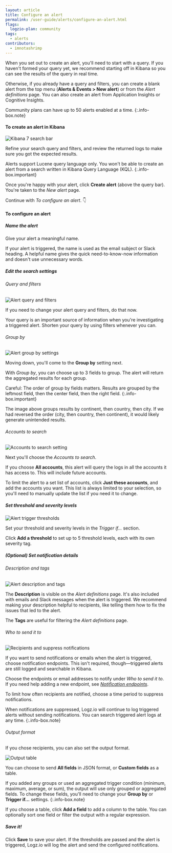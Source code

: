 ```yaml
---
layout: article
title: Configure an alert
permalink: /user-guide/alerts/configure-an-alert.html
flags:
  logzio-plan: community
tags:
  - alerts
contributors:
  - imnotashrimp
---
```


When you set out to create an alert,
you'll need to start with a query.
If you haven't formed your query yet,
we recommend starting off in Kibana
so you can see the results of the query in real time.

Otherwise, if you already have a query and filters,
you can create a blank alert
from the top menu (**Alerts & Events > New alert**)
or from the _Alert definitions_ page.
You can also create an alert
from Application Insights or Cognitive Insights.

Community plans can have up to 50 alerts enabled at a time.
{:.info-box.note}

#### To create an alert in Kibana

![Kibana 7 search bar]({{site.baseurl}}/images/kibana/kibana-7-search-bar.png)

Refine your search query and filters,
and review the returned logs
to make sure you got the expected results.

Alerts support Lucene query language only.
You won't be able to create an alert
from a search written in Kibana Query Language (KQL).
{:.info-box.important}

Once you're happy with your alert,
click **Create alert** (above the query bar).
You're taken to the _New alert_ page.

Continue with _To configure an alert_. 👇

#### To configure an alert

<div class="tasklist">

##### Name the alert

Give your alert a meaningful name.

If your alert is triggered,
the name is used as the email subject or Slack heading.
A helpful name gives the quick need-to-know-now information
and doesn't use unnecessary words.

##### Edit the search settings

###### Query and filters

![Alert query and filters]({{site.baseurl}}/images/alerts/query-and-filters.png)

If you need to change your alert query and filters,
do that now.

Your query is an important source of information
when you're investigating a triggered alert.
Shorten your query by using filters whenever you can.

###### Group by

![Alert group by settings]({{site.baseurl}}/images/alerts/alerts--group-by.png)

Moving down, you'll come to the **Group by** setting next.

With _Group by_, you can choose up to 3 fields to group.
The alert will return the aggregated results for each group.

Careful: The order of group by fields matters.
Results are grouped by
the leftmost field, then the center field, then the right field.
{:.info-box.important}

The image above groups results by continent, then country, then city.
If we had reversed the order (city, then country, then continent),
it would likely generate unintended results.

###### Accounts to search

![Accounts to search setting]({{site.baseurl}}/images/alerts/accounts-to-search.png)

Next you'll choose the _Accounts to search_.

If you choose **All accounts**,
this alert will query the logs in all the accounts it has access to.
This will include future accounts.

To limit the alert to a set list of accounts,
click **Just these accounts**,
and add the accounts you want.
This list is always limited to your selection,
so you'll need to manually update the list if you need it to change.

##### Set threshold and severity levels

![Alert trigger thresholds]({{site.baseurl}}/images/alerts/alerts--trigger-settings.png)

Set your threshold and severity levels in the _Trigger if..._ section.

Click **Add a threshold** to set up to 5 threshold levels,
each with its own severity tag.

##### _(Optional)_ Set notification details

###### Description and tags

![Alert description and tags]({{site.baseurl}}/images/alerts/description-and-tags.png)

The **Description** is visible on the _Alert definitions_ page.
It's also included with emails and Slack messages when the alert is triggered.
We recommend making your description helpful to recipients,
like telling them how to fix the issues that led to the alert.

The **Tags** are useful for filtering the _Alert definitions_ page.

###### Who to send it to

![Recipients and suppress notifications]({{site.baseurl}}/images/alerts/recipients-and-suppress.png)

If you want to send notifications or emails when the alert is triggered,
choose notification endpoints.
This isn't required, though—triggered alerts are still logged and searchable in Kibana.

Choose the endpoints or email addresses to notify under _Who to send it to_.
If you need help adding a new endpoint,
see [_Notification endpoints_]({{site.baseurl}}/user-guide/integrations/endpoints.html).

To limit how often recipients are notified,
choose a time period to suppress notifications.

When notifications are suppressed,
Logz.io will continue to log triggered alerts without sending notifications.
You can search triggered alert logs at any time.
{:.info-box.note}

###### Output format

If you chose recipients, you can also set the output format.

![Output table]({{site.baseurl}}/images/alerts/output-table.png)

You can choose to send **All fields** in JSON format,
or **Custom fields** as a table.

If you added any groups or used an aggregated trigger condition
(minimum, maximum, average, or sum),
the output will use only grouped or aggregated fields.
To change these fields, you'll need to change your **Group by** or **Trigger if...** settings.
{:.info-box.note}

If you choose a table,
click **<i class="li li-plus"></i> Add a field** to add a column to the table.
You can optionally sort one field or filter the output with a regular expression.

##### Save it!

Click **Save** to save your alert.
If the thresholds are passed and the alert is triggered,
Logz.io will log the alert and send the configured notifications.

</div>
